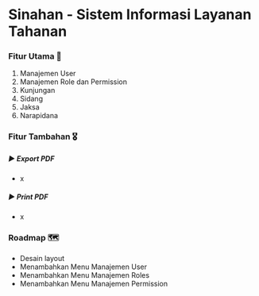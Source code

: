 # Sinahan - Sistem Informasi Layanan Tahanan

### Fitur Utama 🏅

1. Manajemen User
2. Manajemen Role dan Permission
3. Kunjungan
4. Sidang
5. Jaksa
6. Narapidana

### Fitur Tambahan 🎖️

##### ▶️ Export PDF

-   x

##### ▶️ Print PDF

-   x

### Roadmap 🗺️
- Desain layout
- Menambahkan Menu Manajemen User
- Menambahkan Menu Manajemen Roles
- Menambahkan Menu Manajemen Permission

